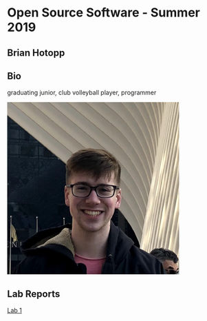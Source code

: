 # Open Source Software - Summer 2019
## Brian Hotopp

## Bio

graduating junior, club volleyball player, programmer

![8991235](./8991235.png)

## Lab Reports
[Lab 1](labs/lab-01/report.md)